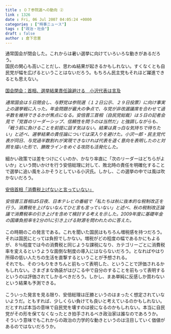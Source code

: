 ```yaml
---
title : ０７参院選への動向 ②
link : 1326
date : Fri, 06 Jul 2007 04:05:24 +0000
categories : ["時事ニュース"]
tags : ["政治・社会"]
draft : false
author : 倉下忠憲
---
```


通常国会が閉会した。これからは暑い選挙に向けていろいろな動きがあるだろう。<BR>国民の関心も高いことだし、思わぬ結果が起きるかもしれない。すくなくとも自民党が幅を広げるということはないだろう。もちろん民主党もそれほど躍進できるとも思えない。<BR><BR><A HREF="http://www.mainichi-msn.co.jp/today/news/20070706k0000m010099000c.html" TARGET="_blank">国会閉会：首相、選挙結果責任論避ける　小沢代表は言及</A><BR><BR><I>通常国会は５日閉会し、与野党は参院選（１２日公示、２９日投票）に向け事実上の選挙戦に入った。年金問題が最大の争点で、与党が非改選議席を合わせて過半数を維持できるかが焦点になる。安倍晋三首相（自民党総裁）は５日の記者会見で「党首のリーダーシップ、信頼性を問うのは当然だ」と強調しながらも、「戦う前に負けることを前提に話す気はない。結果は真っ白な気持ちで待ちたい」と述べ、選挙結果の責任論については深入りを避けた。小沢一郎・民主党代表が同日、与党過半数割れが実現できなければ代表を退く意向を表明したのと対照を描いた形で、勝敗ラインをめぐる攻防も活発化した。</I><BR><BR>細かい政策では差をつけにくいのか、かなり率直に「次のリーダーはどちらがよいか」という問いかけを行う安倍総理に対して、敗北時の責任を明確化することで選挙に追い風をふかそうとしている小沢氏。しかし、この選挙の中では風は吹かないだろう。<BR><BR><A HREF="http://www.nikkei.co.jp/news/seiji/20070706AT3S0502605072007.html" TARGET="_blank">安倍首相「消費税上げないと言っていない」</A><BR><BR><I>安倍晋三首相は5日夜、日本テレビの番組で「私たちは秋に抜本的な税制改正を行う。消費税を上げないなんてひと言も言っていない」と述べ、秋の税制改正論議で消費税率の引き上げを含めて検討する考えを示した。2009年度に基礎年金の国庫負担率を2分の1に引き上げる財源を問われたのに答えた。</I><BR><BR>この時期のこの発言である。これを聞いた国民はもちろん増税感を持つだろう。それは国民にとっては負担でしかない。増税がどの程度の幅であるかにもよるが、８％程度では今の消費税と同じような課税になり、カテゴリーごとに消費税率を変えるというような面倒な制度の導入にはならないだろう。となればやはり所得の低い人たちの生活を直撃するということが予想される。<BR>それでも、そのつもりをきちんと前もって表明した、ということで評価されるかもしれない。さまざまな偽装がはびこる中で自分のすることを前もって表明するというのは評価されてしかるべきだろう。しかし、まあ単純に反感しか買わないという結果も予測できる。<BR><BR>こういった発言を見る限り、安倍総理は圧勝というのはまったく想定されていないようだ。ともすれば、少しくらい負けても良いと考えているのかもしれない。だとすれば本当の意味で自民党を壊すのは彼になるのかもしれない。本当に自民党がその形を保てなくなったとき拍手されるべき政治家は誰なのであろうか。<BR>そういう意味でもこれからの政治の力学的な動きというのは注目していく価値があるのではないだろうか。<br><br>
